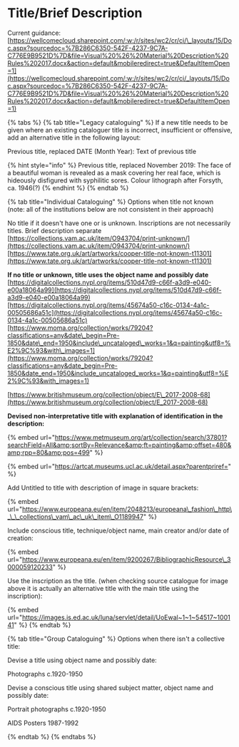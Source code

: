# Title/Brief Description

Current guidance: [https://wellcomecloud.sharepoint.com/:w:/r/sites/wc2/cr/ci/\_layouts/15/Doc.aspx?sourcedoc=%7B286C6350-542F-4237-9C7A-C776E9B9521D%7D&file=Visual%20%26%20Material%20Description%20Rules%202017.docx&action=default&mobileredirect=true&DefaultItemOpen=1](https://wellcomecloud.sharepoint.com/:w:/r/sites/wc2/cr/ci/_layouts/15/Doc.aspx?sourcedoc=%7B286C6350-542F-4237-9C7A-C776E9B9521D%7D&file=Visual%20%26%20Material%20Description%20Rules%202017.docx&action=default&mobileredirect=true&DefaultItemOpen=1)



{% tabs %}
{% tab title="Legacy cataloguing" %}
If a new title needs to be given where an existing cataloguer title is incorrect, insufficient or offensive, add an alternative title in the following layout: 

Previous title, replaced DATE \(Month Year\): Text of previous title

{% hint style="info" %}
Previous title, replaced November 2019: The face of a beautiful woman is revealed as a mask covering her real face, which is hideously disfigured with syphilitic sores. Colour lithograph after Forsyth, ca. 1946\(?\)
{% endhint %}
{% endtab %}

{% tab title="Individual Cataloguing" %}
Options when title not known \(note: all of the institutions below are not consistent in their approach\)

No title if it doesn't have one or is unknown. Inscriptions are not necessarily titles. Brief description separate  [https://collections.vam.ac.uk/item/O943704/print-unknown/](https://collections.vam.ac.uk/item/O943704/print-unknown/)[https://www.tate.org.uk/art/artworks/cooper-title-not-known-t11301](https://www.tate.org.uk/art/artworks/cooper-title-not-known-t11301)

**If no title or unknown, title uses the object name and possibly date** [https://digitalcollections.nypl.org/items/510d47d9-c66f-a3d9-e040-e00a18064a99](https://digitalcollections.nypl.org/items/510d47d9-c66f-a3d9-e040-e00a18064a99)[https://digitalcollections.nypl.org/items/45674a50-c16c-0134-4a1c-00505686a51c](https://digitalcollections.nypl.org/items/45674a50-c16c-0134-4a1c-00505686a51c)[https://www.moma.org/collection/works/79204?classifications=any&date\_begin=Pre-1850&date\_end=1950&include\_uncataloged\_works=1&q=painting&utf8=%E2%9C%93&with\_images=1](https://www.moma.org/collection/works/79204?classifications=any&date_begin=Pre-1850&date_end=1950&include_uncataloged_works=1&q=painting&utf8=%E2%9C%93&with_images=1) 

[https://www.britishmuseum.org/collection/object/E\_2017-2008-68](https://www.britishmuseum.org/collection/object/E_2017-2008-68)

**Devised non-interpretative title with explanation of identification in the description:**

{% embed url="https://www.metmuseum.org/art/collection/search/37801?searchField=All&amp;sortBy=Relevance&amp;ft=painting&amp;offset=480&amp;rpp=80&amp;pos=499" %}

{% embed url="https://artcat.museums.ucl.ac.uk/detail.aspx?parentpriref=" %}

Add Untitled to title with description of image in square brackets:

{% embed url="https://www.europeana.eu/en/item/2048213/europeana\_fashion\_http\_\_\_collections\_vam\_ac\_uk\_item\_O1189947" %}

Include conscious title, technique/object name, main creator and/or date of creation:

{% embed url="https://www.europeana.eu/en/item/9200267/BibliographicResource\_3000059120233" %}

Use the inscription as the title. \(when checking source catalogue for image above it is actually an alternative title with the main title using the inscription\): 

{% embed url="https://images.is.ed.ac.uk/luna/servlet/detail/UoEwal~1~1~54517~100141" %}
{% endtab %}

{% tab title="Group Cataloguing" %}
Options when there isn't a collective title:



Devise a title using object name and possibly date:

Photographs c.1920-1950



Devise a conscious title using shared subject matter, object name and possibly date:

Portrait photographs c.1920-1950 

AIDS Posters 1987-1992

  
{% endtab %}
{% endtabs %}















